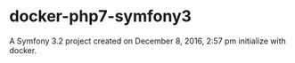docker-php7-symfony3
====================

A Symfony 3.2 project created on December 8, 2016, 2:57 pm initialize with docker.

